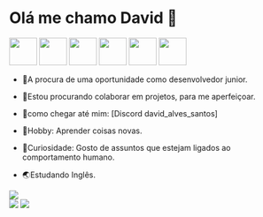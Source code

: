  <h1> Olá me chamo David 👋</h1>


<div>
  <img src="https://cdn.jsdelivr.net/gh/devicons/devicon/icons/html5/html5-original-wordmark.svg" width=50/>
  <img src="https://cdn.jsdelivr.net/gh/devicons/devicon/icons/css3/css3-original-wordmark.svg" width=50/>
  <img src="https://cdn.jsdelivr.net/gh/devicons/devicon/icons/javascript/javascript-original.svg" width=50/>
  <img src="https://cdn.jsdelivr.net/gh/devicons/devicon/icons/python/python-original.svg" width=50/>
  <img src="https://cdn.jsdelivr.net/gh/devicons/devicon/icons/django/django-plain.svg"width=50/>
  <img src="https://cdn.jsdelivr.net/gh/devicons/devicon/icons/git/git-original.svg"width=50/>
</div>



- 🧗A procura de uma oportunidade como desenvolvedor junior.
- 🥷Estou procurando colaborar em projetos, para me aperfeiçoar. 
- 💬como chegar até mim: [Discord david_alves_santos]

- 💙Hobby: Aprender coisas novas.
- 🧠Curiosidade: Gosto de assuntos que estejam ligados ao comportamento humano.
- 🌏Estudando Inglês.
<div>
	<img src="https://github-readme-stats.vercel.app/api?username=David47331197#8716&show_icons=true&theme=transparent">
</div>

<div>
	<a href="https://www.linkedin.com/in/david-santos-6275b025a"><img src= "https://img.shields.io/badge/linkedin-%230077B5.svg?style=for-the-badge&logo=linkedin&logoColor=white"></a>
	<a href="https://wa.me/message/ALQ3YVLUNZQ6C1"><img src="https://img.shields.io/badge/WhatsApp-25D366?style=for-the-badge&logo=whatsapp&logoColor=white"></a>
</div>
